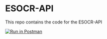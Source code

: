 # ESOCR-API
This repo contains the code for the ESOCR-API

[![Run in Postman](https://run.pstmn.io/button.svg)](https://app.getpostman.com/run-collection/4ae3eeaa8b760bf5941f#?env%5BHeroku%5D=W3sia2V5IjoiZW5kcG9pbnQiLCJ2YWx1ZSI6Imh0dHBzOi8vZXNvY3ItYXBpLmhlcm9rdWFwcC5jb20iLCJlbmFibGVkIjp0cnVlfV0=)
